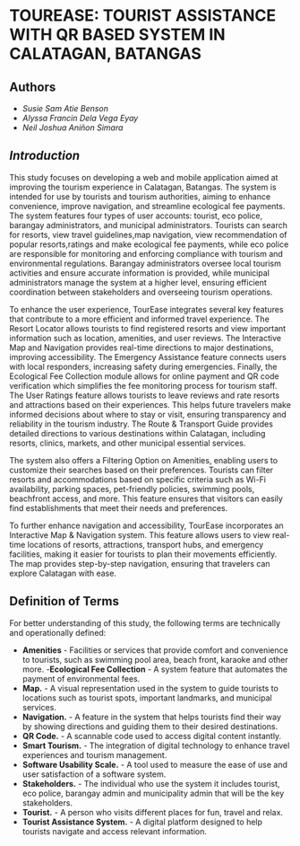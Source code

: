 # TOUREASE: TOURIST ASSISTANCE WITH QR BASED SYSTEM IN CALATAGAN, BATANGAS

## Authors
- *Susie Sam Atie Benson*
- *Alyssa Francin Dela Vega Eyay*
- *Neil Joshua Aniñon Simara*

## *Introduction*

This study focuses on developing a web and mobile application aimed at improving the tourism experience in Calatagan, Batangas. The system is intended for use by tourists and tourism authorities, aiming to enhance convenience, improve navigation, and streamline ecological fee payments. The system features four types of user accounts: tourist, eco police, barangay administrators, and municipal administrators. Tourists can search for resorts, view travel guidelines,map navigation, view recommendation of popular resorts,ratings and make ecological fee payments, while eco police are responsible for monitoring and enforcing compliance with tourism and environmental regulations. Barangay administrators oversee local tourism activities and ensure accurate information is provided, while municipal administrators manage the system at a higher level, ensuring efficient coordination between stakeholders and overseeing tourism operations.

To enhance the user experience, TourEase integrates several key features that contribute to a more efficient and informed travel experience. The Resort Locator allows tourists to find registered resorts and view important information such as location, amenities, and user reviews. The Interactive Map and Navigation provides real-time directions to major destinations, improving accessibility. The Emergency Assistance feature connects users with local responders, increasing safety during emergencies. Finally, the Ecological Fee Collection module allows for online payment and QR code verification which simplifies the fee monitoring process for tourism staff. The User Ratings feature allows tourists to leave reviews and rate resorts and attractions based on their experiences. This helps future travelers make informed decisions about where to stay or visit, ensuring transparency and reliability in the tourism industry. The Route & Transport Guide provides detailed directions to various destinations within Calatagan, including resorts, clinics, markets, and other municipal essential services.

The system also offers a Filtering Option on Amenities, enabling users to customize their searches based on their preferences. Tourists can filter resorts and accommodations based on specific criteria such as Wi-Fi availability, parking spaces, pet-friendly policies, swimming pools, beachfront access, and more. This feature ensures that visitors can easily find establishments that meet their needs and preferences. 

To further enhance navigation and accessibility, TourEase incorporates an Interactive Map & Navigation system. This feature allows users to view real-time locations of resorts, attractions, transport hubs, and emergency facilities, making it easier for tourists to plan their movements efficiently. The map provides step-by-step navigation, ensuring that travelers can explore Calatagan with ease.

## **Definition of Terms**
For better understanding of this study, the following terms are technically and operationally defined:
     
- **Amenities** - Facilities or services that provide comfort and convenience to tourists, such as swimming pool area, beach front, karaoke and other more.
-**Ecological Fee Collection** - A system feature that automates the payment of environmental fees.
- **Map.** - A visual representation used in the system to guide tourists to locations such as tourist spots, important landmarks, and municipal services.
- **Navigation.** - A feature in the system that helps tourists find their way by showing directions and guiding them to their desired destinations.
- **QR Code.** - A scannable code used to access digital content instantly.
- **Smart Tourism.** - The integration of digital technology to enhance travel experiences and tourism management.
- **Software Usability Scale.** - A tool used to measure the ease of use and user satisfaction of a software system.
- **Stakeholders.** - The individual who use the system it includes tourist, eco police, barangay admin and municipality admin that will be the key stakeholders.
- **Tourist.** - A person who visits different places for fun, travel and relax.
- **Tourist Assistance System.** - A digital platform designed to help tourists navigate and access relevant information.




